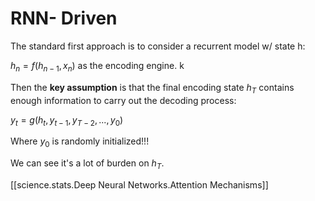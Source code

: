 

# RNN- Driven

The standard first approach is to consider a recurrent model w/ state h:

$h_n=f(h_{n-1},x_n)$ as the encoding engine. k

Then the __key assumption__ is that the final encoding state $h_T$ contains enough information to carry out the decoding process:

$y_t=g(h_t,y_{t-1},y_{T-2},...,y_0)$

Where $y_0$ is randomly initialized!!!

We can see it's a lot of burden on $h_T$.

[[science.stats.Deep Neural Networks.Attention Mechanisms]]



